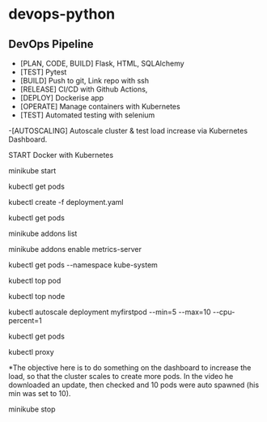 # devops-python

## DevOps Pipeline

- [PLAN, CODE, BUILD] Flask, HTML, SQLAlchemy
- [TEST] Pytest
- [BUILD] Push to git, Link repo with ssh
- [RELEASE] CI/CD with Github Actions,
- [DEPLOY] Dockerise app
- [OPERATE] Manage containers with Kubernetes
- [TEST] Automated testing with selenium

-[AUTOSCALING] Autoscale cluster & test load increase via Kubernetes Dashboard.

START Docker with Kubernetes

minikube start

kubectl get pods

kubectl create -f deployment.yaml

kubectl get pods

minikube addons list

minikube addons enable metrics-server

kubectl get pods --namespace kube-system

kubectl top pod

kubectl top node

kubectl autoscale deployment myfirstpod --min=5 --max=10 --cpu-percent=1

kubectl get pods

kubectl proxy

*The objective here is to do something on the dashboard to increase the load, so that the cluster scales to create more pods. 
In the video he downloaded an update, then checked and 10 pods were auto spawned (his min was set to 10).

minikube stop
